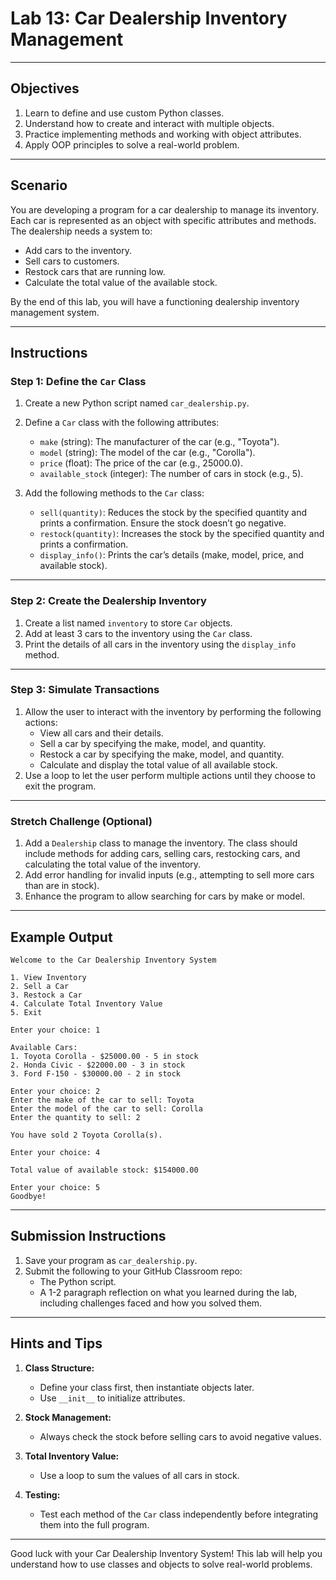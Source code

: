 # **Lab 13: Car Dealership Inventory Management**

---

## **Objectives**
1. Learn to define and use custom Python classes.
2. Understand how to create and interact with multiple objects.
3. Practice implementing methods and working with object attributes.
4. Apply OOP principles to solve a real-world problem.

---

## **Scenario**
You are developing a program for a car dealership to manage its inventory. Each car is represented as an object with specific attributes and methods. The dealership needs a system to:
- Add cars to the inventory.
- Sell cars to customers.
- Restock cars that are running low.
- Calculate the total value of the available stock.

By the end of this lab, you will have a functioning dealership inventory management system.

---

## **Instructions**

### **Step 1: Define the `Car` Class**
1. Create a new Python script named `car_dealership.py`.
2. Define a `Car` class with the following attributes:
   - `make` (string): The manufacturer of the car (e.g., "Toyota").
   - `model` (string): The model of the car (e.g., "Corolla").
   - `price` (float): The price of the car (e.g., 25000.0).
   - `available_stock` (integer): The number of cars in stock (e.g., 5).

3. Add the following methods to the `Car` class:
   - `sell(quantity)`: Reduces the stock by the specified quantity and prints a confirmation. Ensure the stock doesn’t go negative.
   - `restock(quantity)`: Increases the stock by the specified quantity and prints a confirmation.
   - `display_info()`: Prints the car’s details (make, model, price, and available stock).

---

### **Step 2: Create the Dealership Inventory**
1. Create a list named `inventory` to store `Car` objects.
2. Add at least 3 cars to the inventory using the `Car` class.
3. Print the details of all cars in the inventory using the `display_info` method.

---

### **Step 3: Simulate Transactions**
1. Allow the user to interact with the inventory by performing the following actions:
   - View all cars and their details.
   - Sell a car by specifying the make, model, and quantity.
   - Restock a car by specifying the make, model, and quantity.
   - Calculate and display the total value of all available stock.
2. Use a loop to let the user perform multiple actions until they choose to exit the program.

---

### **Stretch Challenge (Optional)**
1. Add a `Dealership` class to manage the inventory. The class should include methods for adding cars, selling cars, restocking cars, and calculating the total value of the inventory.
2. Add error handling for invalid inputs (e.g., attempting to sell more cars than are in stock).
3. Enhance the program to allow searching for cars by make or model.

---

## **Example Output**
```
Welcome to the Car Dealership Inventory System

1. View Inventory
2. Sell a Car
3. Restock a Car
4. Calculate Total Inventory Value
5. Exit

Enter your choice: 1

Available Cars:
1. Toyota Corolla - $25000.00 - 5 in stock
2. Honda Civic - $22000.00 - 3 in stock
3. Ford F-150 - $30000.00 - 2 in stock

Enter your choice: 2
Enter the make of the car to sell: Toyota
Enter the model of the car to sell: Corolla
Enter the quantity to sell: 2

You have sold 2 Toyota Corolla(s).

Enter your choice: 4

Total value of available stock: $154000.00

Enter your choice: 5
Goodbye!
```

---

## **Submission Instructions**
1. Save your program as `car_dealership.py`.
2. Submit the following to your GitHub Classroom repo:
   - The Python script.
   - A 1-2 paragraph reflection on what you learned during the lab, including challenges faced and how you solved them.

---

## **Hints and Tips**
1. **Class Structure:**
   - Define your class first, then instantiate objects later.
   - Use `__init__` to initialize attributes.

2. **Stock Management:**
   - Always check the stock before selling cars to avoid negative values.

3. **Total Inventory Value:**
   - Use a loop to sum the values of all cars in stock.

4. **Testing:**
   - Test each method of the `Car` class independently before integrating them into the full program.

---

Good luck with your Car Dealership Inventory System! This lab will help you understand how to use classes and objects to solve real-world problems.
